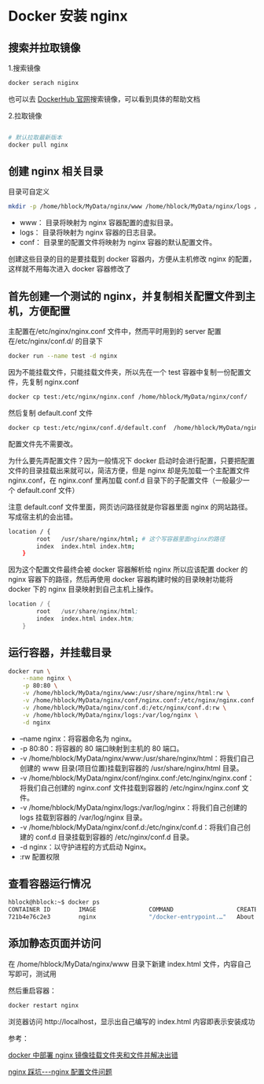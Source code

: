 # Docker 安装 nginx

## 搜索并拉取镜像

1.搜索镜像

```sh
docker serach niginx
```

也可以去 [DockerHub 官网](https://hub.docker.com/)搜索镜像，可以看到具体的帮助文档

2.拉取镜像

```sh

# 默认拉取最新版本
docker pull nginx

```

## 创建 nginx 相关目录

目录可自定义

```sh
mkdir -p /home/hblock/MyData/nginx/www /home/hblock/MyData/nginx/logs /home/hblock/MyData/nginx/conf

```

- www： 目录将映射为 nginx 容器配置的虚拟目录。
- logs： 目录将映射为 nginx 容器的日志目录。
- conf： 目录里的配置文件将映射为 nginx 容器的默认配置文件。

创建这些目录的目的是要挂载到 docker 容器内，方便从主机修改 nginx 的配置，这样就不用每次进入 docker 容器修改了

## 首先创建一个测试的 nginx，并复制相关配置文件到主机，方便配置

主配置在/etc/nginx/nginx.conf 文件中，然而平时用到的 server 配置在/etc/nginx/conf.d/ 的目录下

```sh
docker run --name test -d nginx

```

因为不能挂载文件，只能挂载文件夹，所以先在一个 test 容器中复制一份配置文件，先复制 nginx.conf

```sh
docker cp test:/etc/nginx/nginx.conf /home/hblock/MyData/nginx/conf/
```

然后复制 default.conf 文件

```sh
docker cp test:/etc/nginx/conf.d/default.conf  /home/hblock/MyData/nginx/conf.d/

```

配置文件先不需要改。

为什么要先弄配置文件？因为一般情况下 docker 启动时会进行配置，只要把配置文件的目录挂载出来就可以，简洁方便，但是 nginx 却是先加载一个主配置文件 nginx.conf，在 nginx.conf 里再加载 conf.d 目录下的子配置文件（一般最少一个 default.conf 文件）

注意 default.conf 文件里面，网页访问路径就是你容器里面 nginx 的网站路径。写成宿主机的会出错。

```sh
location / {
        root   /usr/share/nginx/html; # 这个写容器里面nginx的路径
        index  index.html index.htm;
    }
```

因为这个配置文件最终会被 docker 容器解析给 nginx 所以应该配置 docker 的 nginx 容器下的路径，然后再使用 docker 容器构建时候的目录映射功能将 docker 下的 nginx 目录映射到自己主机上操作。

```s
location / {
        root   /usr/share/nginx/html;
        index  index.html index.htm;
    }
```

## 运行容器，并挂载目录

```sh
docker run \
    --name nginx \
    -p 80:80 \
    -v /home/hblock/MyData/nginx/www:/usr/share/nginx/html:rw \
    -v /home/hblock/MyData/nginx/conf/nginx.conf:/etc/nginx/nginx.conf:rw \
    -v /home/hblock/MyData/nginx/conf.d:/etc/nginx/conf.d:rw \
    -v /home/hblock/MyData/nginx/logs:/var/log/nginx \
    -d nginx
```

- –name nginx：将容器命名为 nginx。
- -p 80:80：将容器的 80 端口映射到主机的 80 端口。
- -v /home/hblock/MyData/nginx/www:/usr/share/nginx/html：将我们自己创建的 www 目录(项目位置)挂载到容器的 /usr/share/nginx/html 目录。
- -v /home/hblock/MyData/nginx/conf/nginx.conf:/etc/nginx/nginx.conf：将我们自己创建的 nginx.conf 文件挂载到容器的 /etc/nginx/nginx.conf 文件。
- -v /home/hblock/MyData/nginx/logs:/var/log/nginx：将我们自己创建的 logs 挂载到容器的 /var/log/nginx 目录。
- -v /home/hblock/MyData/nginx/conf.d:/etc/nginx/conf.d：将我们自己创建的 conf.d 目录挂载到容器的 /etc/nginx/conf.d 目录。
- -d nginx：以守护进程的方式启动 Nginx。
- :rw 配置权限

## 查看容器运行情况

```sh
hblock@hblock:~$ docker ps
CONTAINER ID        IMAGE               COMMAND                  CREATED              STATUS              PORTS                               NAMES
721b4e76c2e3        nginx               "/docker-entrypoint.…"   About a minute ago   Up About a minute   0.0.0.0:80->80/tcp                  nginx
```

## 添加静态页面并访问

在 /home/hblock/MyData/nginx/www 目录下新建 index.html 文件，内容自己写即可，测试用

然后重启容器：

```sh
docker restart nginx

```

浏览器访问 http://localhost，显示出自己编写的 index.html 内容即表示安装成功

参考：

[docker 中部署 nginx 镜像挂载文件夹和文件并解决出错](https://blog.csdn.net/qq_42114918/article/details/85238011)

[nginx 踩坑---nginx 配置文件问题](https://blog.csdn.net/qq_31404603/article/details/85942546)
